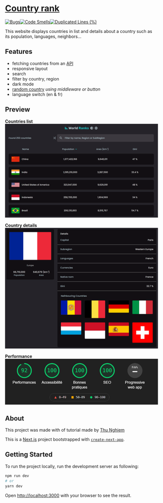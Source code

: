 # [Country rank](https://country-rank.bastiendmt.vercel.app/)

[![Bugs](https://sonarcloud.io/api/project_badges/measure?project=bastiendmt_country-rank&metric=bugs)](https://sonarcloud.io/summary/new_code?id=bastiendmt_country-rank)[![Code Smells](https://sonarcloud.io/api/project_badges/measure?project=bastiendmt_country-rank&metric=code_smells)](https://sonarcloud.io/summary/new_code?id=bastiendmt_country-rank)[![Duplicated Lines (%)](https://sonarcloud.io/api/project_badges/measure?project=bastiendmt_country-rank&metric=duplicated_lines_density)](https://sonarcloud.io/summary/new_code?id=bastiendmt_country-rank)

This website displays countries in list and details about a country such as its population, languages, neighbors...

## Features

- fetching countries from an [API](https://restcountries.com)
- responsive layout
- search
- filter by country, region
- dark mode
- [random country](https://country-rank.bastiendmt.vercel.app/country/random) *using middleware or button*
- language switch (en & fr)

## Preview

**Countries list**
![Countries list](/preview/list.png)

**Country details**
![Country detail](/preview/country-info.png)

**Performance**
![Performance](/preview/performances.png)

## About

This project was made with of tutorial made by [Thu Nghiem](https://github.com/nghiemthu)

This is a [Next.js](https://nextjs.org/) project bootstrapped with [`create-next-app`](https://github.com/vercel/next.js/tree/canary/packages/create-next-app).

## Getting Started

To run the project locally, run the development server as following:

```bash
npm run dev
# or
yarn dev
```

Open [http://localhost:3000](http://localhost:3000) with your browser to see the result.
